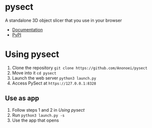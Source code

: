 # pysect
 A standalone 3D object slicer that you use in your browser

 - [Documentation](https://anonoei.github.io/pysect/)
 - [PyPI](https://pypi.org/project/pysect/)

# Using pysect
 1. Clone the repository `git clone https://github.com/Anonoei/pysect`
 2. Move into it `cd pysect`
 3. Launch the web server `python3 launch.py`
 4. Access PySect at `https://127.0.0.1:8328`

## Use as app
 1. Follow steps 1 and 2 in *Using pysect*
 2. Run `python3 launch.py -s`
 3. Use the app that opens
